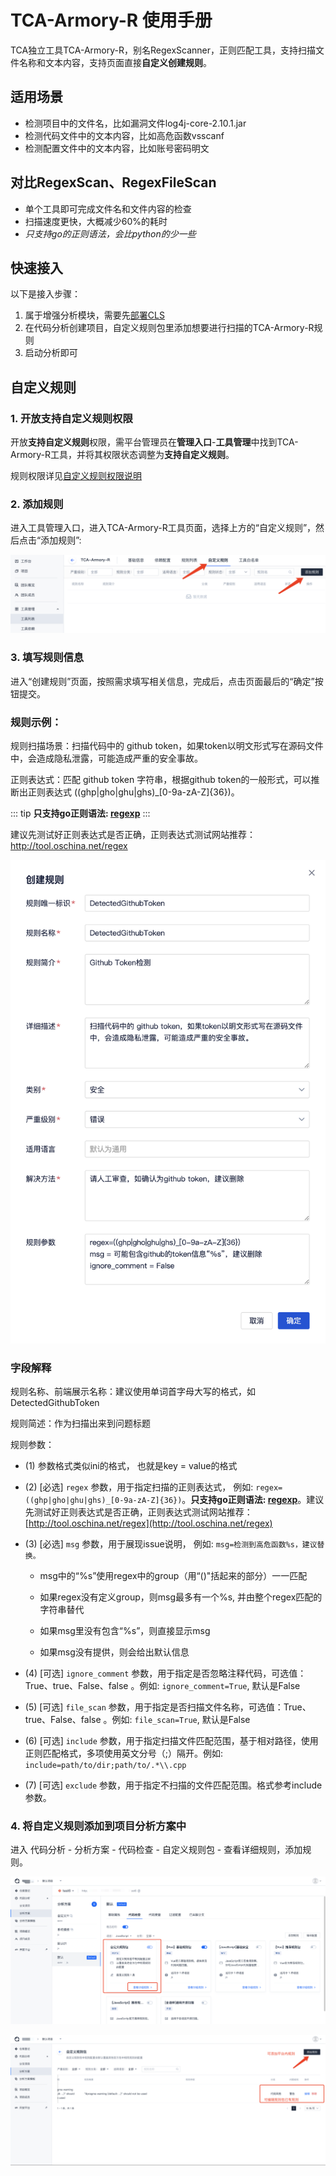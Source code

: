 # TCA-Armory-R 使用手册

TCA独立工具TCA-Armory-R，别名RegexScanner，正则匹配工具，支持扫描文件名称和文本内容，支持页面直接**自定义创建规则**。

## 适用场景
- 检测项目中的文件名，比如漏洞文件log4j-core-2.10.1.jar
- 检测代码文件中的文本内容，比如高危函数vsscanf
- 检测配置文件中的文本内容，比如账号密码明文

## 对比RegexScan、RegexFileScan
- 单个工具即可完成文件名和文件内容的检查
- 扫描速度更快，大概减少60%的耗时
- *只支持go的正则语法，会比python的少一些*

## 快速接入
以下是接入步骤：

1. 属于增强分析模块，需要先[部署CLS](../../../quickStarted/enhanceDeploy.md)
2. 在代码分析创建项目，自定义规则包里添加想要进行扫描的TCA-Armory-R规则
3. 启动分析即可

## 自定义规则
### 1. 开放支持自定义规则权限
开放**支持自定义规则**权限，需平台管理员在**管理入口**-**工具管理**中找到TCA-Armory-R工具，并将其权限状态调整为**支持自定义规则**。

规则权限详见[自定义规则权限说明](../../工具管理/自定义规则.md)
### 2. 添加规则
进入工具管理入口，进入TCA-Armory-R工具页面，选择上方的“自定义规则”，然后点击“添加规则”:

![添加自定义规则](../../../../images/addcustomrules.png)
### 3. 填写规则信息
进入“创建规则”页面，按照需求填写相关信息，完成后，点击页面最后的“确定”按钮提交。

### 规则示例：
规则扫描场景：扫描代码中的 github token，如果token以明文形式写在源码文件中，会造成隐私泄露，可能造成严重的安全事故。

正则表达式：匹配 github token 字符串，根据github token的一般形式，可以推断出正则表达式 ((ghp|gho|ghu|ghs)_[0-9a-zA-Z]{36})。

::: tip
**只支持go正则语法: [regexp](https://pkg.go.dev/regexp/syntax)**
:::

建议先测试好正则表达式是否正确，正则表达式测试网站推荐：http://tool.oschina.net/regex

![填写自定义规则](../../../../images/createcustomrule.png)

### 字段解释
规则名称、前端展示名称：建议使用单词首字母大写的格式，如 DetectedGithubToken

规则简述：作为扫描出来到问题标题

规则参数：

- (1) 参数格式类似ini的格式， 也就是key = value的格式

- (2) [必选] `regex` 参数，用于指定扫描的正则表达式， 例如: `regex=((ghp|gho|ghu|ghs)_[0-9a-zA-Z]{36})`。**只支持go正则语法: [regexp](https://pkg.go.dev/regexp/syntax)**。建议先测试好正则表达式是否正确，正则表达式测试网站推荐：[http://tool.oschina.net/regex](http://tool.oschina.net/regex)

- (3) [必选] `msg` 参数，用于展现issue说明， 例如: `msg=检测到高危函数%s，建议替换。`

  - msg中的“%s”使用regex中的group（用“()"括起来的部分）一一匹配

  - 如果regex没有定义group，则msg最多有一个%s, 并由整个regex匹配的字符串替代

  - 如果msg里没有包含“%s”，则直接显示msg

  - 如果msg没有提供，则会给出默认信息

- (4) [可选] `ignore_comment` 参数，用于指定是否忽略注释代码，可选值：True、true、False、false 。例如: `ignore_comment=True`, 默认是False

- (5) [可选] `file_scan` 参数，用于指定是否扫描文件名称，可选值：True、true、False、false 。例如: `file_scan=True`, 默认是False

- (6) [可选] `include` 参数，用于指定扫描文件匹配范围，基于相对路径，使用正则匹配格式，多项使用英文分号（;）隔开。例如: `include=path/to/dir;path/to/.*\\.cpp`

- (7) [可选] `exclude` 参数，用于指定不扫描的文件匹配范围。格式参考include参数。

### 4. 将自定义规则添加到项目分析方案中
进入 代码分析 - 分析方案 - 代码检查 - 自定义规则包 - 查看详细规则，添加规则。

![点击自定义规则包](../../../../images/scheme_codelint_02.png)

![添加规则](../../../../images/scheme_codelint_03.png)
